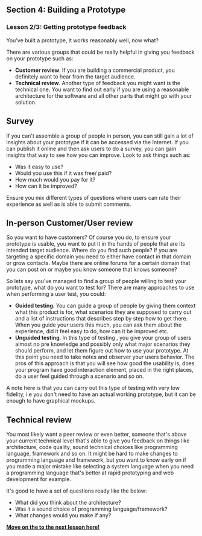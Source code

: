 ## Section 4: Building a Prototype
### Lesson 2/3: Getting prototype feedback

You've built a prototype, it works reasonably well, now what?

There are various groups that could be really helpful in giving you feedback on your prototype such as:

- **Customer review**. If you are building a commercial product, you definitely want to hear from the target audience. 
- **Technical review**. Another type of feedback you might want is the technical one. You want to find out early if you are using a reasonable architecture for the software and all other parts that might go with your solution.

## Survey

If you can't assemble a group of people in person, you can still gain a lot of insights about your prototype if it can be accessed via the Internet. If you can publish it online and then ask users to do a survey, you can gain insights that way to see how you can improve. Look to ask things such as:

- Was it easy to use?
- Would you use this if it was free/ paid?
- How much would you pay for it?
- How can it be improved?

Ensure you mix different types of questions where users can rate their experience as well as is able to submit comments.

## In-person Customer/User review

So you want to have customers? Of course you do, to ensure your prototype is usable, you want to put it in the hands of people that are its intended target audience. Where do you find such people? If you are targeting a specific domain you need to either have contact in that domain or grow contacts. Maybe there are online forums for a certain domain that you can post on or maybe you know someone that knows someone?

So lets say you've managed to find a group of people willing to test your prototype, what do you want to test for? There are many approaches to use when performing a user test, you could:

- **Guided testing**. You can guide a group of people by giving them context what this product is for, what scenarios they are supposed to carry out and a list of instructions that describes step by step how to get there. When you guide your users this much, you can ask them about the experience, did it feel easy to do, how can it be improved etc.
- **Unguided testing**. In this type of testing , you give your group of users almost no pre knowledge and possibly only what major scenarios they should perform, and let them figure out how to use your prototype. At this point you need to take notes and observer your users behavior. The pros of this approach is that you will see how good the usability is, does your program have good interaction element, placed in the right places, do a user feel guided through a scenario and so on.

A note here is that you can carry out this type of testing with very low fidelity, i.e you don't need to have an actual working prototype, but it can be enough to have graphical mockups.

## Technical review

You most likely want a peer review or even better, someone that's above your current technical level that's able to give you feedback on things like architecture, code quality, sound technical choices like programming language, framework and so on. It might be hard to make changes to programming language and framework, but you want to know early on if you made a major mistake like selecting a system language when you need a programming language that's better at rapid prototyping and web development for example.

It's good to have a set of questions ready like the below:

- What did you think about the architecture?
- Was it a sound choice of programming language/framework?
- What changes would you make if any?

[**Move on the to the next lesson here!**](../3.Iterating-On-Your-Prototype/README.md)
